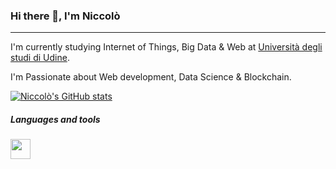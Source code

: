 ### Hi there 👋, I'm Niccolò
---
I'm currently studying Internet of Things, Big Data & Web at [Università degli studi di Udine](https://www.uniud.it/it).

I'm Passionate about Web development, Data Science & Blockchain.

[![Niccolò's GitHub stats](https://github-readme-stats.vercel.app/api?username=ocintnaf&show_icons=true&theme=gruvbox)](https://github.com/anuraghazra/github-readme-stats)
##### Languages and tools
<img src="https://raw.githubusercontent.com/ConsenSysMesh/solidity-logo/master/solidity-logo.svg" width="32">
